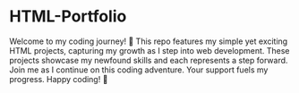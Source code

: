 # HTML-Portfolio
Welcome to my coding journey! 👋 This repo features my simple yet exciting HTML projects, capturing my growth as I step into web development. These projects showcase my newfound skills and each represents a step forward. Join me as I continue on this coding adventure. Your support fuels my progress. Happy coding! 🚀
